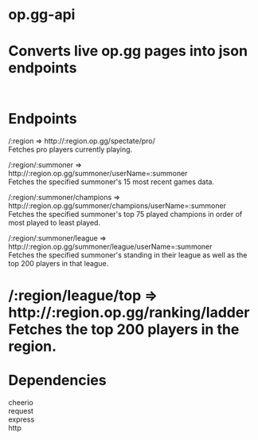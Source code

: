 op.gg-api
=========
Converts live op.gg pages into json endpoints  
<br><br>
Endpoints
==========
/:region => http://:region.op.gg/spectate/pro/  
Fetches pro players currently playing.

/:region/:summoner => http://:region.op.gg/summoner/userName=:summoner  
Fetches the specified summoner's 15 most recent games data.

/:region/:summoner/champions => http://:region.op.gg/summoner/champions/userName=:summoner  
Fetches the specified summoner's top 75 played champions in order of most played to least played.

/:region/:summoner/league => http://:region.op.gg/summoner/league/userName=:summoner  
Fetches the specified summoner's standing in their league as well as the top 200 players in that league.

/:region/league/top => http://:region.op.gg/ranking/ladder  
Fetches the top 200 players in the region.  
<br>
Dependencies
==========
cheerio  
request  
express  
http
